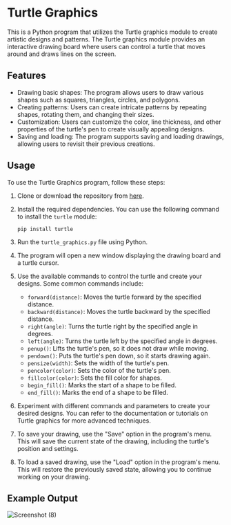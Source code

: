 # Turtle Graphics

This is a Python program that utilizes the Turtle graphics module to create artistic designs and patterns. The Turtle graphics module provides an interactive drawing board where users can control a turtle that moves around and draws lines on the screen.

## Features

- Drawing basic shapes: The program allows users to draw various shapes such as squares, triangles, circles, and polygons.
- Creating patterns: Users can create intricate patterns by repeating shapes, rotating them, and changing their sizes.
- Customization: Users can customize the color, line thickness, and other properties of the turtle's pen to create visually appealing designs.
- Saving and loading: The program supports saving and loading drawings, allowing users to revisit their previous creations.

## Usage

To use the Turtle Graphics program, follow these steps:

1. Clone or download the repository from [here](https://github.com/Sreeja799/Turtle_Graphics).

2. Install the required dependencies. You can use the following command to install the `turtle` module:

   ```
   pip install turtle
   ```

3. Run the `turtle_graphics.py` file using Python.

4. The program will open a new window displaying the drawing board and a turtle cursor.

5. Use the available commands to control the turtle and create your designs. Some common commands include:

   - `forward(distance)`: Moves the turtle forward by the specified distance.
   - `backward(distance)`: Moves the turtle backward by the specified distance.
   - `right(angle)`: Turns the turtle right by the specified angle in degrees.
   - `left(angle)`: Turns the turtle left by the specified angle in degrees.
   - `penup()`: Lifts the turtle's pen, so it does not draw while moving.
   - `pendown()`: Puts the turtle's pen down, so it starts drawing again.
   - `pensize(width)`: Sets the width of the turtle's pen.
   - `pencolor(color)`: Sets the color of the turtle's pen.
   - `fillcolor(color)`: Sets the fill color for shapes.
   - `begin_fill()`: Marks the start of a shape to be filled.
   - `end_fill()`: Marks the end of a shape to be filled.

6. Experiment with different commands and parameters to create your desired designs. You can refer to the documentation or tutorials on Turtle graphics for more advanced techniques.

7. To save your drawing, use the "Save" option in the program's menu. This will save the current state of the drawing, including the turtle's position and settings.

8. To load a saved drawing, use the "Load" option in the program's menu. This will restore the previously saved state, allowing you to continue working on your drawing.

## Example Output
![Screenshot (8)](https://github.com/Sreeja799/Turtle_Graphics/assets/73770166/339dd9e8-d212-4b7e-943a-b27fb0a483d2)

